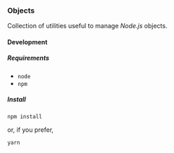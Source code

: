 ### Objects

Collection of utilities useful to manage *Node.js* objects.

#### Development

##### Requirements

+ `node`
+ `npm`

##### Install

`npm install`  

or, if you prefer,  

`yarn`